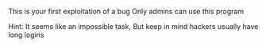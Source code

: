 This is your first exploitation of a bug
Only admins can use this program

Hint:
It seems like an impossible task,
But keep in mind hackers usually have long logins
